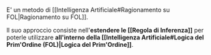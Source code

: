 E' un metodo di [[Intelligenza Artificiale#Ragionamento su FOL|Ragionamento su FOL]].

Il suo approccio consiste nell'**estendere le [[Regola di Inferenza]]** per poterle utilizzare **all'interno della [[Intelligenza Artificiale#Logica del Prim'Ordine (FOL)|Logica del Prim'Ordine]]**.




